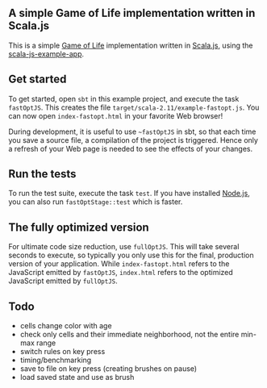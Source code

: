 ## A simple Game of Life implementation written in Scala.js



This is a simple [Game of Life](http://en.wikipedia.org/wiki/Conway%27s_Game_of_Life) implementation written in
[Scala.js](https://www.scala-js.org/), using the [scala-js-example-app](https://github.com/sjrd/scala-js-example-app).

## Get started

To get started, open `sbt` in this example project, and execute the task
`fastOptJS`. This creates the file `target/scala-2.11/example-fastopt.js`.
You can now open `index-fastopt.html` in your favorite Web browser!

During development, it is useful to use `~fastOptJS` in sbt, so that each
time you save a source file, a compilation of the project is triggered.
Hence only a refresh of your Web page is needed to see the effects of your
changes.

## Run the tests

To run the test suite, execute the task `test`. If you have installed
[Node.js](http://nodejs.org/), you can also run `fastOptStage::test` which is
faster.

## The fully optimized version

For ultimate code size reduction, use `fullOptJS`. This will take several
seconds to execute, so typically you only use this for the final, production
version of your application. While `index-fastopt.html` refers to the
JavaScript emitted by `fastOptJS`, `index.html` refers to the optimized
JavaScript emitted by `fullOptJS`.

## Todo

* cells change color with age
* check only cells and their immediate neighborhood, not the entire min-max range
* switch rules on key press
* timing/benchmarking
* save to file on key press (creating brushes on pause)
* load saved state and use as brush